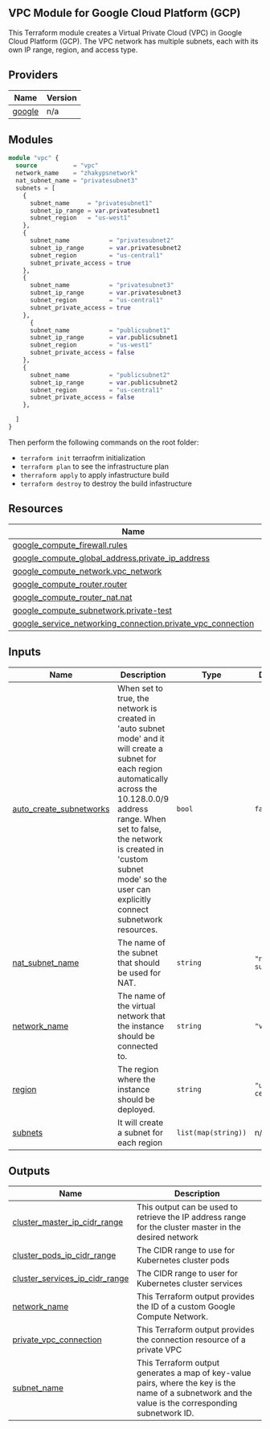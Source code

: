 ## VPC Module for Google Cloud Platform (GCP)
This Terraform module creates a Virtual Private Cloud (VPC) in Google Cloud Platform (GCP). The VPC network has multiple subnets, each with its own IP range, region, and access type.


## Providers

| Name | Version |
|------|---------|
| <a name="provider_google"></a> [google](#provider\_google) | n/a |

## Modules

```terraform
module "vpc" {
  source          = "vpc"
  network_name    = "zhakypsnetwork"
  nat_subnet_name = "privatesubnet3"
  subnets = [
    {
      subnet_name     = "privatesubnet1"
      subnet_ip_range = var.privatesubnet1
      subnet_region   = "us-west1"
    },
    {
      subnet_name           = "privatesubnet2"
      subnet_ip_range       = var.privatesubnet2
      subnet_region         = "us-central1"
      subnet_private_access = true
    },
    {
      subnet_name           = "privatesubnet3"
      subnet_ip_range       = var.privatesubnet3
      subnet_region         = "us-central1"
      subnet_private_access = true
    },
      {
      subnet_name           = "publicsubnet1"
      subnet_ip_range       = var.publicsubnet1
      subnet_region         = "us-west1"
      subnet_private_access = false
    },
    {
      subnet_name           = "publicsubnet2"
      subnet_ip_range       = var.publicsubnet2
      subnet_region         = "us-central1"
      subnet_private_access = false
    },

  ]
}
```

Then perform the following commands on the root folder:

+ `terraform init` terraofrm initialization
+ `terraform plan` to see the infrastructure plan
+ `therraform apply` to apply infastructure build
+ `terraform destroy` to destroy the build infastructure

## Resources

| Name | Type |
|------|------|
| [google_compute_firewall.rules](https://registry.terraform.io/providers/hashicorp/google/latest/docs/resources/compute_firewall) | resource |
| [google_compute_global_address.private_ip_address](https://registry.terraform.io/providers/hashicorp/google/latest/docs/resources/compute_global_address) | resource |
| [google_compute_network.vpc_network](https://registry.terraform.io/providers/hashicorp/google/latest/docs/resources/compute_network) | resource |
| [google_compute_router.router](https://registry.terraform.io/providers/hashicorp/google/latest/docs/resources/compute_router) | resource |
| [google_compute_router_nat.nat](https://registry.terraform.io/providers/hashicorp/google/latest/docs/resources/compute_router_nat) | resource |
| [google_compute_subnetwork.private-test](https://registry.terraform.io/providers/hashicorp/google/latest/docs/resources/compute_subnetwork) | resource |
| [google_service_networking_connection.private_vpc_connection](https://registry.terraform.io/providers/hashicorp/google/latest/docs/resources/service_networking_connection) | resource |

## Inputs

| Name | Description | Type | Default | Required |
|------|-------------|------|---------|:--------:|
| <a name="input_auto_create_subnetworks"></a> [auto\_create\_subnetworks](#input\_auto\_create\_subnetworks) | When set to true, the network is created in 'auto subnet mode' and it will create a subnet for each region automatically across the 10.128.0.0/9 address range. When set to false, the network is created in 'custom subnet mode' so the user can explicitly connect subnetwork resources. | `bool` | `false` | no |
| <a name="input_nat_subnet_name"></a> [nat\_subnet\_name](#input\_nat\_subnet\_name) | The name of the subnet that should be used for NAT. | `string` | `"nat-subnet"` | no |
| <a name="input_network_name"></a> [network\_name](#input\_network\_name) | The name of the virtual network that the instance should be connected to. | `string` | `"vpc"` | no |
| <a name="input_region"></a> [region](#input\_region) | The region where the instance should be deployed. | `string` | `"us-central1"` | no |
| <a name="input_subnets"></a> [subnets](#input\_subnets) | It will create a subnet for each region | `list(map(string))` | n/a | yes |

## Outputs

| Name | Description |
|------|-------------|
| <a name="output_cluster_master_ip_cidr_range"></a> [cluster\_master\_ip\_cidr\_range](#output\_cluster\_master\_ip\_cidr\_range) | This output can be used to retrieve the IP address range for the cluster master in the desired network |
| <a name="output_cluster_pods_ip_cidr_range"></a> [cluster\_pods\_ip\_cidr\_range](#output\_cluster\_pods\_ip\_cidr\_range) | The CIDR range to use for Kubernetes cluster pods |
| <a name="output_cluster_services_ip_cidr_range"></a> [cluster\_services\_ip\_cidr\_range](#output\_cluster\_services\_ip\_cidr\_range) | The CIDR range to user for Kubernetes cluster services |
| <a name="output_network_name"></a> [network\_name](#output\_network\_name) | This Terraform output provides the ID of a custom Google Compute Network. |
| <a name="output_private_vpc_connection"></a> [private\_vpc\_connection](#output\_private\_vpc\_connection) | This Terraform output provides the connection resource of a private VPC |
| <a name="output_subnet_name"></a> [subnet\_name](#output\_subnet\_name) | This Terraform output generates a map of key-value pairs, where the key is the name of a subnetwork and the value is the corresponding subnetwork ID. |
